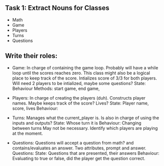 ## Task 1: Extract Nouns for Classes
* Math
* Game
* Players
* Turns
* Questions

## Write their roles:
<!-- * Math: In charge of creating dynamic addition questions. Has a method that can generate random numbers? 
State: variables might be the first number and second number
Behaviour: adding the two numbers together
Methods: generate question, evaluate answer -->

* Game: In charge of containing the game loop. Probably will have a while loop until the scores reaches zero. This class might also be a logical
place to keep track of the score. Intializes score of 3/3 for both players. Will need 2 players to be intialized, maybe some questions? 
State: 
Behaviour
Methods: start game, end game, 

* Players: In charge of creating the players (duh). Constructs player names. Maybe keeps track of the score?  Lives? 
State: Player name, score, lives
Behaviour: 


* Turns: Manages what the current_player is. Is also in charge of using the inputs and outputs? 
State: Whose turn it is
Behaviour: Changing between turns
May not be necessary. Identify which players are playing at the moment. 

* Questions: Questions will accept a question from math? and contains/evaluates  an answer. Two attributes, prompt and answer. 
Questions:
State: Questions that are presented, their answers
Behaviour: Evaluating to true or false, did the player get the question correct.

